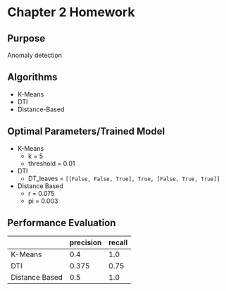 # Chapter 2 Homework

## Purpose

Anomaly detection

## Algorithms

- K-Means
- DTI
- Distance-Based

## Optimal Parameters/Trained Model
- K-Means
  - k = 5
  - threshold = 0.01
- DTI
  - DT_leaves = `[[False, False, True], True, [False, True, True]]`
- Distance Based
  - r = 0.075
  - pi = 0.003

## Performance Evaluation

|                | precision | recall |
| :------------- | --------- | ------ |
| K-Means        | 0.4       | 1.0    |
| DTI            | 0.375     | 0.75   |
| Distance Based | 0.5       | 1.0    |
